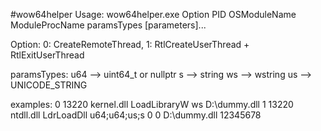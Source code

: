 #wow64helper
Usage: 
   wow64helper.exe Option PID OSModuleName ModuleProcName paramsTypes [parameters]...

Option:
   0: CreateRemoteThread, 1: RtlCreateUserThread + RtlExitUserThread

paramsTypes:
   u64 --> uint64_t or nullptr
   s -->     string
   ws -->   wstring
   us -->    UNICODE_STRING

examples:
   0 13220 kernel.dll LoadLibraryW ws D:\dummy.dll
   1 13220 ntdll.dll LdrLoadDll u64;u64;us;s 0 0 D:\dummy.dll 12345678
